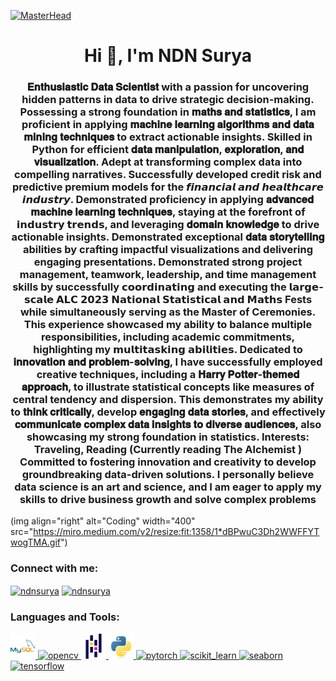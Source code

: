 [![MasterHead](https://www.fsm.ac.in/blog/wp-content/uploads/2022/07/FUqHEVVUsAAbZB0-1024x580.jpg)](https://NDN-Surya.io)
<h1 align="center">Hi 👋, I'm NDN Surya</h1>
<h3 align="center">𝐄𝐧𝐭𝐡𝐮𝐬𝐢𝐚𝐬𝐭𝐢𝐜 𝐃𝐚𝐭𝐚 𝐒𝐜𝐢𝐞𝐧𝐭𝐢𝐬𝐭 with a passion for uncovering hidden patterns in data to drive strategic decision-making. Possessing a strong foundation in 𝐦𝐚𝐭𝐡𝐬 𝐚𝐧𝐝 𝐬𝐭𝐚𝐭𝐢𝐬𝐭𝐢𝐜𝐬, I am proficient in applying 𝐦𝐚𝐜𝐡𝐢𝐧𝐞 𝐥𝐞𝐚𝐫𝐧𝐢𝐧𝐠 𝐚𝐥𝐠𝐨𝐫𝐢𝐭𝐡𝐦𝐬 𝐚𝐧𝐝 𝐝𝐚𝐭𝐚 𝐦𝐢𝐧𝐢𝐧𝐠 𝐭𝐞𝐜𝐡𝐧𝐢𝐪𝐮𝐞𝐬 to extract actionable insights. Skilled in Python for efficient 𝐝𝐚𝐭𝐚 𝐦𝐚𝐧𝐢𝐩𝐮𝐥𝐚𝐭𝐢𝐨𝐧, 𝐞𝐱𝐩𝐥𝐨𝐫𝐚𝐭𝐢𝐨𝐧, 𝐚𝐧𝐝 𝐯𝐢𝐬𝐮𝐚𝐥𝐢𝐳𝐚𝐭𝐢𝐨𝐧. Adept at transforming complex data into compelling narratives. Successfully developed credit risk and predictive premium models for the 𝙛𝙞𝙣𝙖𝙣𝙘𝙞𝙖𝙡 𝙖𝙣𝙙 𝙝𝙚𝙖𝙡𝙩𝙝𝙘𝙖𝙧𝙚 𝙞𝙣𝙙𝙪𝙨𝙩𝙧𝙮. Demonstrated proficiency in applying 𝐚𝐝𝐯𝐚𝐧𝐜𝐞𝐝 𝐦𝐚𝐜𝐡𝐢𝐧𝐞 𝐥𝐞𝐚𝐫𝐧𝐢𝐧𝐠 𝐭𝐞𝐜𝐡𝐧𝐢𝐪𝐮𝐞𝐬, staying at the forefront of 𝗶𝗻𝗱𝘂𝘀𝘁𝗿𝘆 𝘁𝗿𝗲𝗻𝗱𝘀, and leveraging 𝐝𝐨𝐦𝐚𝐢𝐧 𝐤𝐧𝐨𝐰𝐥𝐞𝐝𝐠𝐞 to drive actionable insights. Demonstrated exceptional 𝐝𝐚𝐭𝐚 𝐬𝐭𝐨𝐫𝐲𝐭𝐞𝐥𝐥𝐢𝐧𝐠 abilities by crafting impactful visualizations and delivering engaging presentations. Demonstrated strong project management, teamwork, leadership, and time management skills by successfully 𝗰𝗼𝗼𝗿𝗱𝗶𝗻𝗮𝘁𝗶𝗻𝗴 and executing the 𝗹𝗮𝗿𝗴𝗲-𝘀𝗰𝗮𝗹𝗲 𝗔𝗟𝗖 𝟮𝟬𝟮𝟯 𝗡𝗮𝘁𝗶𝗼𝗻𝗮𝗹 𝗦𝘁𝗮𝘁𝗶𝘀𝘁𝗶𝗰𝗮𝗹 𝗮𝗻𝗱 𝗠𝗮𝘁𝗵𝘀 Fests while simultaneously serving as the Master of Ceremonies. This experience showcased my ability to balance multiple responsibilities, including academic commitments, highlighting my 𝗺𝘂𝗹𝘁𝗶𝘁𝗮𝘀𝗸𝗶𝗻𝗴 𝗮𝗯𝗶𝗹𝗶𝘁𝗶𝗲𝘀. Dedicated to 𝐢𝐧𝐧𝐨𝐯𝐚𝐭𝐢𝐨𝐧 𝐚𝐧𝐝 𝐩𝐫𝐨𝐛𝐥𝐞𝐦-𝐬𝐨𝐥𝐯𝐢𝐧𝐠, I have successfully employed creative techniques, including a 𝐇𝐚𝐫𝐫𝐲 𝐏𝐨𝐭𝐭𝐞𝐫-𝐭𝐡𝐞𝐦𝐞𝐝 𝐚𝐩𝐩𝐫𝐨𝐚𝐜𝐡, to illustrate statistical concepts like measures of central tendency and dispersion. This demonstrates my ability to 𝐭𝐡𝐢𝐧𝐤 𝐜𝐫𝐢𝐭𝐢𝐜𝐚𝐥𝐥𝐲, develop 𝐞𝐧𝐠𝐚𝐠𝐢𝐧𝐠 𝐝𝐚𝐭𝐚 𝐬𝐭𝐨𝐫𝐢𝐞𝐬, and effectively 𝐜𝐨𝐦𝐦𝐮𝐧𝐢𝐜𝐚𝐭𝐞 𝐜𝐨𝐦𝐩𝐥𝐞𝐱 𝐝𝐚𝐭𝐚 𝐢𝐧𝐬𝐢𝐠𝐡𝐭𝐬 𝐭𝐨 𝐝𝐢𝐯𝐞𝐫𝐬𝐞 𝐚𝐮𝐝𝐢𝐞𝐧𝐜𝐞𝐬, also showcasing my strong foundation in statistics. Interests: Traveling, Reading (Currently reading The Alchemist ) Committed to fostering innovation and creativity to develop groundbreaking data-driven solutions. I personally believe data science is an art and science, and I am eager to apply my skills to drive business growth and solve complex problems</h3>

(img align="right" alt="Coding" width="400" src="https://miro.medium.com/v2/resize:fit:1358/1*dBPwuC3Dh2WWFFYTwogTMA.gif")

<h3 align="left">Connect with me:</h3>
<p align="left">
<a href="https://linkedin.com/in/ndnsurya" target="blank"><img align="center" src="https://raw.githubusercontent.com/rahuldkjain/github-profile-readme-generator/master/src/images/icons/Social/linked-in-alt.svg" alt="ndnsurya" height="30" width="40" /></a>
<a href="https://kaggle.com/ndnsurya" target="blank"><img align="center" src="https://raw.githubusercontent.com/rahuldkjain/github-profile-readme-generator/master/src/images/icons/Social/kaggle.svg" alt="ndnsurya" height="30" width="40" /></a>
</p>

<h3 align="left">Languages and Tools:</h3>
<p align="left"> <a href="https://www.mysql.com/" target="_blank" rel="noreferrer"> <img src="https://raw.githubusercontent.com/devicons/devicon/master/icons/mysql/mysql-original-wordmark.svg" alt="mysql" width="40" height="40"/> </a> <a href="https://opencv.org/" target="_blank" rel="noreferrer"> <img src="https://www.vectorlogo.zone/logos/opencv/opencv-icon.svg" alt="opencv" width="40" height="40"/> </a> <a href="https://pandas.pydata.org/" target="_blank" rel="noreferrer"> <img src="https://raw.githubusercontent.com/devicons/devicon/2ae2a900d2f041da66e950e4d48052658d850630/icons/pandas/pandas-original.svg" alt="pandas" width="40" height="40"/> </a> <a href="https://www.python.org" target="_blank" rel="noreferrer"> <img src="https://raw.githubusercontent.com/devicons/devicon/master/icons/python/python-original.svg" alt="python" width="40" height="40"/> </a> <a href="https://pytorch.org/" target="_blank" rel="noreferrer"> <img src="https://www.vectorlogo.zone/logos/pytorch/pytorch-icon.svg" alt="pytorch" width="40" height="40"/> </a> <a href="https://scikit-learn.org/" target="_blank" rel="noreferrer"> <img src="https://upload.wikimedia.org/wikipedia/commons/0/05/Scikit_learn_logo_small.svg" alt="scikit_learn" width="40" height="40"/> </a> <a href="https://seaborn.pydata.org/" target="_blank" rel="noreferrer"> <img src="https://seaborn.pydata.org/_images/logo-mark-lightbg.svg" alt="seaborn" width="40" height="40"/> </a> <a href="https://www.tensorflow.org" target="_blank" rel="noreferrer"> <img src="https://www.vectorlogo.zone/logos/tensorflow/tensorflow-icon.svg" alt="tensorflow" width="40" height="40"/> </a> </p>

